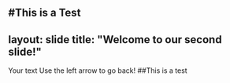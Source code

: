 #This is a Test
---
layout: slide
title: "Welcome to our second slide!"
---
Your text
Use the left arrow to go back!
##This is a test
